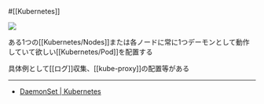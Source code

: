 #[[Kubernetes]]

![](https://github.com/kubernetes/community/raw/master/icons/png/resources/labeled/ds-128.png)

ある1つの[[Kubernetes/Nodes]]または各ノードに常に1つデーモンとして動作していて欲しい[[Kubernetes/Pod]]を配置する

具体例として[[ログ]]収集、[[kube-proxy]]の配置等がある

---

- [DaemonSet | Kubernetes](https://kubernetes.io/docs/concepts/workloads/controllers/daemonset/)